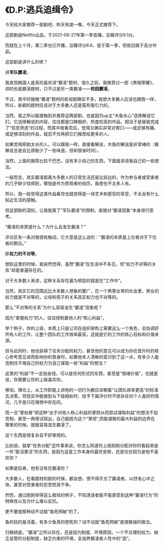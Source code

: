 # 《D.P:逃兵追缉令》

今天给大家推荐一部剧吧，昨天有提一嘴，今天正式推荐下。

这部剧由Netflix出品，于2021-08-27年第一季首播，豆瓣评分9.1分。

而就在上个月，第二季也已开播，豆瓣评分8.6，低于第一季，但依旧属于高分作品。

这部剧是讲什么的呢？

讲**军队霸凌**。

我发现韩国人是真的喜欢讲“霸凌”题材，很久之前，我推荐过一部《黑暗荣耀》，讲的也是霸凌题材，只不过是另一类霸凌——**校园霸凌**。

不过，我平时接触“霸凌”题材的影视剧确实不多，我想大多数人应该也跟我一样，所以，新颖的题材应该对于大多数人还是蛮有吸引力的。

当然，我之所以能接触到并推荐这两部剧，也是因为up主“木鱼水心”选择解说它们，它选择解说的内容，往往都是口碑极好、热度较高的作品，相当于是替我完成了“信息筛选”的过程，而其中我看完后，觉得又确实非常对胃口——或足够有趣、或足够深刻的作品，就忍不住再把它们推荐给更多的人。

如果觉得原剧太长的人，可以跟我一样，直接看解说，木鱼的解说是非常棒的（看解说总是会比原剧少了一些味道，但却很省时间）。

当然，上面的推荐比较干巴巴，没有多少自己的东西，下面就讲讲我自己的一些想法。

一般而言，其实霸凌距离大多数人的日常生活还是比较远的，作为参与者或受害者的几乎鲜少找得到，哪怕是作为旁观者的经历，我想也不太多人有。

所以，我一般觉得这类作品看完也就觉得是一场艺术和感官的享受，不太会有什么贴近生活的感触。

但这部剧的深刻，让我脱离了“军队霸凌”的限制，直接对“霸凌现象”本身进行思考。

“霸凌的本质是什么？为什么会发生霸凌？”

评论区有一条对我很有触动，它大意是这么说的：“霸凌的本质是上位者对于下位者的欺压。”

即**权力的不对等**。

想到这里的时候，我突然觉得，虽然“霸凌”在生活中不多见，但“权力不对等的关系”却是普遍存在的。

对于大多数人来讲，这种关系存在最为明显的就是在“工作中”。

当然，其实它的范围远比大多数人想象的要广，在一个男尊女卑的社会里，男女的权力就是不对等的，父母和孩子的关系其实权力也不对等的。

那么“不对等的关系”为什么容易滋生“霸凌”现象呢？

因为“掌握权力”的人，往往控制着他人的“核心利益”。

举个例子，你的上级，本质上只是公司在组织架构上需要这么一个角色，去协调好所有人的工作，让整个团队的工作效率最高，这就是它的工作的核心目标和价值来源。

但与此同时，他也获得了任务分配的权力，甚至他的意见可以成为你在晋升时的核心参考意见进而影响你的晋身时，如果他本人清晰的意识到了这一点，有多少人能克制住不用自己的权力为自己谋取一些“利益”的想法？

这里的“利益”不一定指金钱，可以是任何形式的东西，甚至是“情绪价值”，也就是说，你需要让你的上级喜欢你。

哪怕，理论上，从工作职能上讲他的一切行为都应该朝着“让团队效率更高”的标准去决策，但现实中能做到与下级相处时、给予下属评价时不掺杂任何个人喜好的情况，几乎是只在理想中存在的。

而一旦“掌权者”把这种“出于对他人核心利益的掌控从而尝试谋取利益”的想法不加克制，甚至一再想试探出，自己能因为这个“掌控”,而能谋取的最大利益的边界在哪里的时候，就极容易滋生霸凌了。

这个东西是很复杂且不好掌控的。

比如说，就拿“任务分配”这件事来说，你怎么知道你上级刚刚分配对你的看起来是一件“脏活累活”的东西，是因为这是工作本身的最优安排，还是仅仅因为是他不喜欢你？

如果是后者，他有没有在霸凌你？

大多数人，在看题材的剧的时候，都会想，恨不得手刃了霸凌者，以抒发心中之快，甚至对受害者的忍受怒其不争。

然而，通过刚刚举得这么极轻的例子，不知道读者能不能感受到这种“霸凌行为”的特殊性以及为什么难以反抗。

更不要提那种动不动就“鱼死网破”的了。

鱼的目的是活着，有多少鱼真的想死的？动不动就“鱼死网破”是很极端的做法。

归根结底，“霸凌”之所以存在，还是因为制度、环境原因，一个不合理的权力、缺乏监管的分配制度，缺乏约束的环境，会滋养霸凌者人性中的“恶”。



